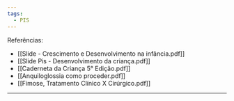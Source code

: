 ```yaml
---
tags:
  - PIS
---
```

Referências: 
* [[Slide - Crescimento e Desenvolvimento na infância.pdf]]
* [[Slide Pis - Desenvolvimento da criança.pdf]]
* [[Caderneta da Criança 5° Edição.pdf]]
* [[Anquiloglossia como proceder.pdf]]
* [[Fimose, Tratamento Clínico X Cirúrgico.pdf]]

---




[^1]: 
[^2]: 